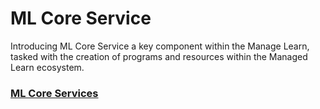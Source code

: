 # ML Core Service

Introducing ML Core Service a key component within the Manage Learn, tasked with the creation of programs and resources within the Managed Learn ecosystem.

### [ML Core Services](../../contribute/source-code/workflows/manage-learn/ml-core-service.md)
